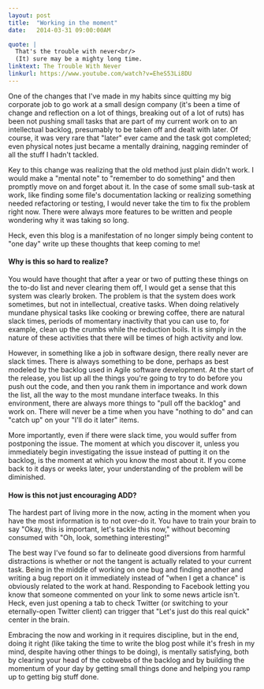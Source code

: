 ```yaml
---
layout: post
title:  "Working in the moment"
date:   2014-03-31 09:00:00AM

quote: | 
  That's the trouble with never<br/>
  (It) sure may be a mighty long time.
linktext: The Trouble With Never
linkurl: https://www.youtube.com/watch?v=EheS53Li8DU
---
```


One of the changes that I've made in my habits since quitting my big corporate job to go work at a small design company (it's been a time of change and reflection on a lot of things, breaking out of a lot of ruts) has been not pushing small tasks that are part of my current work on to an intellectual backlog, presumably to be taken off and dealt with later. Of course, it was very rare that "later" ever came and the task got completed; even physical notes just became a mentally draining, nagging reminder of all the stuff I hadn't tackled.

Key to this change was realizing that the old method just plain didn't work. I would make a "mental note" to "remember to do something" and then promptly move on and forget about it. In the case of some small sub-task at work, like finding some file's documentation lacking or realizing something needed refactoring or testing, I would never take the tim to fix the problem right now. There were always more features to be written and people wondering why it was taking so long.

Heck, even this blog is a manifestation of no longer simply being content to "one day" write up these thoughts that keep coming to me!

#### Why is this so hard to realize?

You would have thought that after a year or two of putting these things on the to-do list and never clearing them off, I would get a sense that this system was clearly broken. The problem is that the system does work sometimes, but not in intellectual, creative tasks. When doing relatively mundane physical tasks like cooking or brewing coffee, there are natural slack times, periods of momentary inactivity that you can use to, for example, clean up the crumbs while the reduction boils. It is simply in the nature of these activities that there will be times of high activity and low. 

However, in something like a job in software design, there really never are slack times. There is always something to be done, perhaps as best modeled by the backlog used in Agile software development. At the start of the release, you list up all the things you're going to try to do before you push out the code, and then you rank them in importance and work down the list, all the way to the most mundane interface tweaks. In this environment, there are always more things to "pull off the backlog" and work on. There will never be a time when you have "nothing to do" and can "catch up" on your "I'll do it later" items.

More importantly, even if there were slack time, you would suffer from postponing the issue. The moment at which you discover it, unless you immediately begin investigating the issue instead of putting it on the backlog, is the moment at which you know the most about it. If you come back to it days or weeks later, your understanding of the problem will be diminished. 

#### How is this not just encouraging ADD?

The hardest part of living more in the now, acting in the moment when you have the most information is to not over-do it. You have to train your brain to say "Okay, this is important, let's tackle this now," without becoming consumed with "Oh, look, something interesting!"

The best way I've found so far to delineate good diversions from harmful distractions is whether or not the tangent is actually related to your current task. Being in the middle of working on one bug and finding another and writing a bug report on it immediately instead of "when I get a chance" is obviously related to the work at hand. Responding to Facebook letting you know that someone commented on your link to some news article isn't. Heck, even just opening a tab to check Twitter (or switching to your eternally-open Twitter client) can trigger that "Let's just do this real quick" center in the brain.

Embracing the now and working in it requires discipline, but in the end, doing it right (like taking the time to write the blog post while it's fresh in my mind, despite having other things to be doing), is mentally satisfying, both by clearing your head of the cobwebs of the backlog and by building the momentum of your day by getting small things done and helping you ramp up to getting big stuff done.